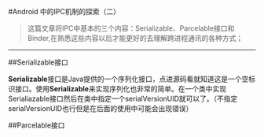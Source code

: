 #Android 中的IPC机制的探索（二）

>这篇文章将IPC中基本的三个内容：Serializable、Parcelable接口和Binder,在熟悉这些内容以后才能更好的去理解跨进程通讯的各种方式；


-------


##Serializable接口

**Serializable**接口是Java提供的一个序列化接口，点进源码看就知道这是一个空标识接口。使用**Serializable**来实现序列化也非常的简单。在一个类中实现Serialiazable接口然后在类中指定一个serialVersionUID就可以了。（不指定serialVersionUID也行但是在后面的使用中可能会出现错误）


##Parcelable接口
